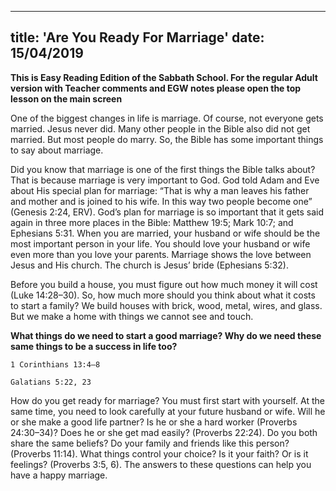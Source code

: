 ---
title: 'Are You Ready For Marriage'
date: 15/04/2019
--

**This is Easy Reading Edition of the Sabbath School. For the regular Adult version with Teacher comments and EGW notes please open the top lesson on the main screen**

One of the biggest changes in life is marriage. Of course, not everyone gets married. Jesus never did. Many other people in the Bible also did not get married. But most people do marry. So, the Bible has some important things to say about marriage.

Did you know that marriage is one of the first things the Bible talks about? That is because marriage is very important to God. God told Adam and Eve about His special plan for marriage: “That is why a man leaves his father and mother and is joined to his wife. In this way two people become one” (Genesis 2:24, ERV). God’s plan for marriage is so important that it gets said again in three more places in the Bible: Matthew 19:5; Mark 10:7; and Ephesians 5:31. When you are married, your husband or wife should be the most important person in your life. You should love your husband or wife even more than you love your parents. Marriage shows the love between Jesus and His church. The church is Jesus’ bride (Ephesians 5:32).

Before you build a house, you must figure out how much money it will cost (Luke 14:28–30). So, how much more should you think about what it costs to start a family? We build houses with brick, wood, metal, wires, and glass. But we make a home with things we cannot see and touch.

**What things do we need to start a good marriage? Why do we need these same things to be a success in life too?**

`1 Corinthians 13:4–8`

`Galatians 5:22, 23`

How do you get ready for marriage? You must first start with yourself. At the same time, you need to look carefully at your future husband or wife. Will he or she make a good life partner? Is he or she a hard worker (Proverbs 24:30–34)? Does he or she get mad easily? (Proverbs 22:24). Do you both share the same beliefs? Do your family and friends like this person? (Proverbs 11:14). What things control your choice? Is it your faith? Or is it feelings? (Proverbs 3:5, 6). The answers to these questions can help you have a happy marriage.